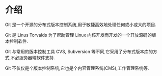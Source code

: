 # 介绍

Git 是一个开源的分布式版本控制系统,用于敏捷高效地处理任何或小或大的项目.

Git 是 Linus Torvalds 为了帮助管理 Linux 内核开发而开发的一个开放源码的版本控制软件.

Git 与常用的版本控制工具 CVS, Subversion 等不同,它采用了分布式版本库的方式,不必服务器端软件支持.

Git 不仅仅是个版本控制系统,它也是个内容管理系统(CMS),工作管理系统等.